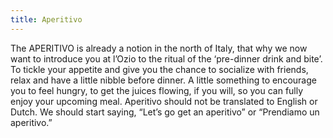 ```yaml
---
title: Aperitivo
---
```



The APERITIVO is already a notion in the north of Italy, that why we now want to introduce you at l’Ozio to the ritual of the ‘pre-dinner drink and bite’. To tickle your appetite and give you the chance to socialize with friends, relax and have a little nibble before dinner. A little something to encourage you to feel hungry, to get the juices flowing, if you will, so you can fully enjoy your upcoming meal. Aperitivo should not be translated to English or Dutch. We should start saying, “Let’s go get an aperitivo” or “Prendiamo un aperitivo.”

&nbsp;